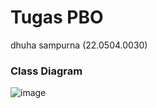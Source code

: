 # Tugas PBO
dhuha sampurna (22.0504.0030)
### Class Diagram
![image](https://github.com/scrkiddie/PBO_TASK/assets/170083313/60c74597-da26-462b-875d-0c7054db8ec9)
